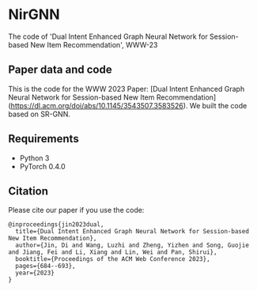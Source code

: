# NirGNN
The code of 'Dual Intent Enhanced Graph Neural Network for Session-based New Item Recommendation', WWW-23

## Paper data and code

This is the code for the WWW 2023 Paper: [Dual Intent Enhanced Graph Neural Network for Session-based
New Item Recommendation] (https://dl.acm.org/doi/abs/10.1145/3543507.3583526). 
We built the code based on SR-GNN.

## Requirements

- Python 3
- PyTorch 0.4.0 

## Citation

Please cite our paper if you use the code:

```
@inproceedings{jin2023dual,
  title={Dual Intent Enhanced Graph Neural Network for Session-based New Item Recommendation},
  author={Jin, Di and Wang, Luzhi and Zheng, Yizhen and Song, Guojie and Jiang, Fei and Li, Xiang and Lin, Wei and Pan, Shirui},
  booktitle={Proceedings of the ACM Web Conference 2023},
  pages={684--693},
  year={2023}
}
```

